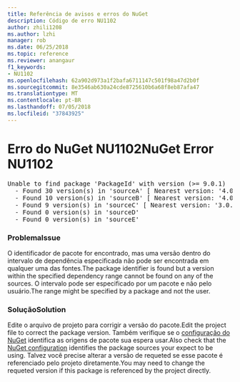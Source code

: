```yaml
---
title: Referência de avisos e erros do NuGet
description: Código de erro NU1102
author: zhili1208
ms.author: lzhi
manager: rob
ms.date: 06/25/2018
ms.topic: reference
ms.reviewer: anangaur
f1_keywords:
- NU1102
ms.openlocfilehash: 62a902d973a1f2bafa6711147c501f98a47d2b0f
ms.sourcegitcommit: 8e3546ab630a24cde8725610b6a68f8eb87afa47
ms.translationtype: MT
ms.contentlocale: pt-BR
ms.lasthandoff: 07/05/2018
ms.locfileid: "37843925"
---
```

# <a name="nuget-error-nu1102"></a><span data-ttu-id="edc91-103">Erro do NuGet NU1102</span><span class="sxs-lookup"><span data-stu-id="edc91-103">NuGet Error NU1102</span></span>

<pre>Unable to find package 'PackageId' with version (>= 9.0.1)<br/>  - Found 30 version(s) in 'sourceA' [ Nearest version: '4.0.0' ]<br/>  - Found 10 version(s) in 'sourceB' [ Nearest version: '4.0.0-rc-2129' ]<br/>  - Found 9 version(s) in 'sourceC' [ Nearest version: '3.0.0-beta-00032' ]<br/>  - Found 0 version(s) in 'sourceD'<br/>  - Found 0 version(s) in 'sourceE'</pre>

### <a name="issue"></a><span data-ttu-id="edc91-104">Problema</span><span class="sxs-lookup"><span data-stu-id="edc91-104">Issue</span></span>
<span data-ttu-id="edc91-105">O identificador de pacote for encontrado, mas uma versão dentro do intervalo de dependência especificada não pode ser encontrada em qualquer uma das fontes.</span><span class="sxs-lookup"><span data-stu-id="edc91-105">The package identifier is found but a version within the specified dependency range cannot be found on any of the sources.</span></span> <span data-ttu-id="edc91-106">O intervalo pode ser especificado por um pacote e não pelo usuário.</span><span class="sxs-lookup"><span data-stu-id="edc91-106">The range might be specified by a package and not the user.</span></span>

### <a name="solution"></a><span data-ttu-id="edc91-107">Solução</span><span class="sxs-lookup"><span data-stu-id="edc91-107">Solution</span></span>
<span data-ttu-id="edc91-108">Edite o arquivo de projeto para corrigir a versão do pacote.</span><span class="sxs-lookup"><span data-stu-id="edc91-108">Edit the project file to correct the package version.</span></span> <span data-ttu-id="edc91-109">Também verifique se o [configuração do NuGet](../../consume-packages/Configuring-NuGet-Behavior.md) identifica as origens de pacote sua espera usar.</span><span class="sxs-lookup"><span data-stu-id="edc91-109">Also check that the [NuGet configuration](../../consume-packages/Configuring-NuGet-Behavior.md) identifies the package sources your expect to be using.</span></span> <span data-ttu-id="edc91-110">Talvez você precise alterar a versão de requeted se esse pacote é referenciado pelo projeto diretamente.</span><span class="sxs-lookup"><span data-stu-id="edc91-110">You may need to change the requeted version if this package is referenced by the project directly.</span></span>
